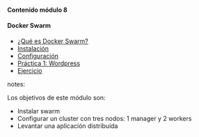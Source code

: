 #### Contenido módulo 8

#### Docker Swarm

* [¿Qué es Docker Swarm?](#/concepts)
* [Instalación](#/installation)
* [Configuración](#/configuration)
* [Práctica 1: Wordpress](#/wordpress)
* [Ejercicio](/#exercise)

notes:

Los objetivos de este módulo son:

* Instalar swarm
* Configurar un cluster con tres nodos: 1 manager y 2 workers
* Levantar una aplicación distribuida